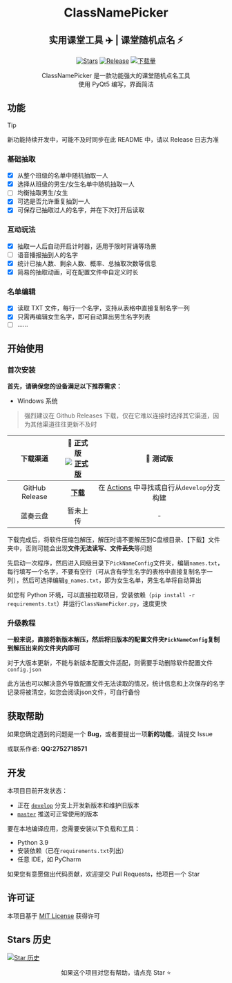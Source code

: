 <!--markdownlint-disable MD001 MD033 MD041 MD051-->

<div align="center">

# ClassNamePicker
## 实用课堂工具 :airplane:  | 课堂随机点名 :zap: 

[![Stars](https://img.shields.io/github/stars/Chengzi600/RandomPickName?label=Stars)](https://github.com/ClassIsland/ClassIsland)
[![Release](https://img.shields.io/github/v/release/Chengzi600/RandomPickName?style=flat-square&color=%233fb950&label=正式版)](https://github.com/ClassIsland/ClassIsland/releases/latest)
[![下载量](https://img.shields.io/github/downloads/Chengzi600/RandomPickName/total?style=social&label=下载量&logo=github)](https://github.com/ClassIsland/ClassIsland/releases/latest)

ClassNamePicker 是一款功能强大的课堂随机点名工具<br/>
使用 PyQt5 编写，界面简洁
</div>

## 功能

> [!TIP]
>
> 新功能持续开发中，可能不及时同步在此 README 中，请以 Release 日志为准

### 基础抽取

- [x] 从整个班级的名单中随机抽取一人
- [x] 选择从班级的男生/女生名单中随机抽取一人
- [ ] 均衡抽取男生/女生
- [x] 可选是否允许重复抽到一人
- [x] 可保存已抽取过人的名字，并在下次打开后读取

### 互动玩法

- [x] 抽取一人后自动开启计时器，适用于限时背诵等场景
- [ ] 语音播报抽到人的名字
- [x] 统计已抽人数、剩余人数、概率、总抽取次数等信息
- [x] 简易的抽取动画，可在配置文件中自定义时长

### 名单编辑

- [x] 读取 TXT 文件，每行一个名字，支持从表格中直接复制名字一列
- [x] 只需再编辑女生名字，即可自动算出男生名字列表
- [ ] ……

## 开始使用
### 首次安装
**首先，请确保您的设备满足以下推荐需求：**

- Windows 系统

> 强烈建议在 Github Releases 下载，仅在它难以连接时选择其它渠道，因为其他渠道往往更新不及时

|      下载渠道      | **🚀 正式版**<br/>[![正式版](https://img.shields.io/github/v/release/Chengzi600/ClassNamePicker?style=flat-square&color=%233fb950&label=)](https://github.com/Chengzi600/ClassNamePicker/releases/latest) |                                       🚧 测试版<br/>                                       |
|:--------------:|:---------------------------------------------------------------------------------------------------------------------------------------------------------------------------------------------------:|:---------------------------------------------------------------------------------------:|
| GitHub Release |                                                               [**下载**](https://github.com/Chengzi600/ClassNamePicker/releases/latest)                                                               | 在 [Actions](https://github.com/Chengzi600/ClassNamePicker/actions) 中寻找或自行从`develop`分支构建 |
|      蓝奏云盘      |                                                                                                暂未上传                                                                                                 |                                            -                                            |


下载完成后，将软件压缩包解压，解压时请不要解压到C盘根目录、【下载】文件夹中，否则可能会出现**文件无法读写、文件丢失**等问题

先启动一次程序，然后进入同级目录下`PickNameConfig`文件夹，编辑`names.txt`，每行填写一个名字，不要有空行（可从含有学生名字的表格中直接复制名字一列），然后可选择编辑`g_names.txt`，即为女生名单，男生名单将自动算出

如您有 Python 环境，可以直接拉取项目，安装依赖（`pip install -r requirements.txt`）并运行`ClassNamePicker.py`，速度更快

### 升级教程
 **一般来说，直接将新版本解压，然后将旧版本的配置文件夹`PickNameConfig`复制到解压出来的文件夹内即可** 

对于大版本更新，不能与新版本配置文件适配，则需要手动删除软件配置文件`config.json`

此方法也可以解决意外导致配置文件无法读取的情况，统计信息和上次保存的名字记录将被清空，如您会阅读json文件，可自行备份

## 获取帮助

如果您确定遇到的问题是一个 **Bug**，或者要提出一项**新的功能**，请提交 Issue

或联系作者: **QQ:2752718571**

## 开发

本项目目前开发状态：

- 正在 [`develop`](https://github.com/Chengzi600/ClassNamePicker/tree/develop) 分支上开发新版本和维护旧版本
- [`master`](https://github.com/Chengzi600/ClassNamePicker/tree/master) 推送可正常使用的版本


要在本地编译应用，您需要安装以下负载和工具：

- Python 3.9
- 安装依赖（已在`requirements.txt`列出）
- 任意 IDE，如 PyCharm


如果您有意愿做出代码贡献，欢迎提交 Pull Requests，给项目一个 Star


## 许可证

本项目基于 [MIT License](LICENSE) 获得许可

## Stars 历史

[![Star 历史](https://starchart.cc/Chengzi600/ClassNamePicker.svg?variant=adaptive)](https://starchart.cc/Chengzi600/ClassNamePicker)

<div align="center">

如果这个项目对您有帮助，请点亮 Star ⭐

</div>